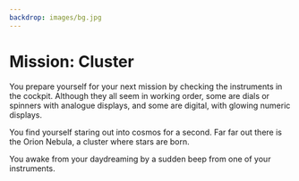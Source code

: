 ```yaml
---
backdrop: images/bg.jpg
---
```

# Mission: Cluster

You prepare yourself for your next mission by checking the instruments in the cockpit. Although they all seem in working order, some are dials or spinners with analogue displays, and some are digital, with glowing numeric displays.

You find yourself staring out into cosmos for a second. Far far out there is the Orion Nebula, a cluster where stars are born.

You awake from your daydreaming by a sudden beep from one of your instruments.

<Page url="beep" instructions="" action="Investigate beep" condition="none" /> 

